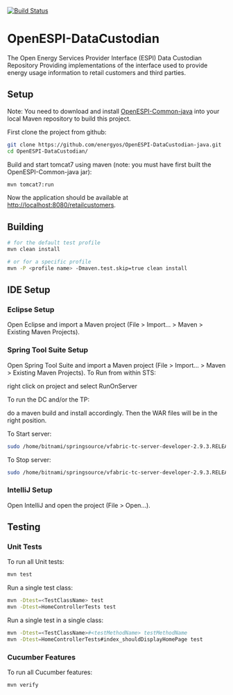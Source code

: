 [![Build Status](https://travis-ci.org/energyos/OpenESPI-DataCustodian-java.png)](https://travis-ci.org/energyos/OpenESPI-DataCustodian-java)

OpenESPI-DataCustodian
======================

The Open Energy Services Provider Interface (ESPI) Data Custodian Repository Providing implementations of the interface used to provide energy usage information to retail customers and third parties.

## Setup

Note: You need to download and install [OpenESPI-Common-java](https://github.com/energyos/OpenESPI-Common-java) into your local Maven repository to build this project.

First clone the project from github:

```bash
git clone https://github.com/energyos/OpenESPI-DataCustodian-java.git
cd OpenESPI-DataCustodian/
```


Build and start tomcat7 using maven (note: you must have first built the OpenESPI-Common-java jar):

```bash
mvn tomcat7:run
```

Now the application should be available at [http://localhost:8080/retailcustomers](http://localhost:8080/DataCustodian).

## Building
```bash
# for the default test profile
mvn clean install

# or for a specific profile
mvn -P <profile name> -Dmaven.test.skip=true clean install
```

## IDE Setup

### Eclipse Setup

Open Eclipse and import a Maven project (File > Import... > Maven > Existing Maven Projects).

### Spring Tool Suite Setup

Open Spring Tool Suite and import a Maven project (File > Import... > Maven > Existing Maven Projects).
To Run from within STS:

right click on project and select RunOnServer


To run the DC and/or the TP:

do a maven build and install accordingly. Then the WAR files will be in the right position.

To Start server:

```bash
sudo /home/bitnami/springsource/vfabric-tc-server-developer-2.9.3.RELEASE/base-instance/bin/tcruntime-ctl.sh start
```
To Stop server:

```bash
sudo /home/bitnami/springsource/vfabric-tc-server-developer-2.9.3.RELEASE/base-instance/bin/tcruntime-ctl.sh stop
```

### IntelliJ Setup

Open IntelliJ and open the project (File > Open...).

## Testing

### Unit Tests

To run all Unit tests:

```bash
mvn test
```

Run a single test class:

```bash
mvn -Dtest=<TestClassName> test
mvn -Dtest=HomeControllerTests test
```

Run a single test in a single class:

```bash
mvn -Dtest=<TestClassName>#<testMethodName> testMethodName
mvn -Dtest=HomeControllerTests#index_shouldDisplayHomePage test
```

### Cucumber Features

To run all Cucumber features:

```bash
mvn verify
```
